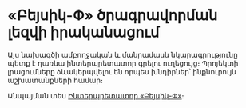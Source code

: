 # «Բեյսիկ-Փ» ծրագրավորման լեզվի իրականացում

Այս նախագծի ամբողջական և մանրամասն նկարագրությունը պետք է դառնա ինտերպրետատոր 
գրելու ուղեցույց։ Պրոյեկտի լրացումները ձևակերպվելու են որպես խնդիրներ՝ ինքնուրույն 
աշխատանքների համար։

Անպայման տես [Ինտերպրետատոր «Բեյսիկ-Փ»](book/README.md)։
